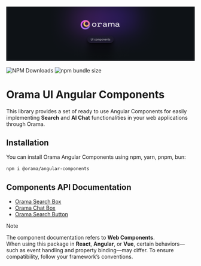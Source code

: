 <p align="center">
  <img src="https://github.com/askorama/orama-ui-components/raw/main/misc/readme/orama-ui-components-readme-cover.png" />
</p>

![NPM Downloads](https://img.shields.io/npm/dm/%40orama%2Fangular-components)
![npm bundle size](https://img.shields.io/bundlephobia/minzip/%40orama%2Fangular-components?label=Bundle%20Size&link=https%3A%2F%2Fbundlephobia.com%2Fpackage%2F%40orama%2Fangular-components%40latest)

# Orama UI Angular Components

This library provides a set of ready to use Angular Components for easily implementing **Search** and **AI Chat** functionalities in your web applications through Orama.

## Installation

You can install Orama Angular Components using npm, yarn, pnpm, bun:

```
npm i @orama/angular-components
```

## Components API Documentation

- [Orama Search Box](../ui-stencil/src/components/orama-search-box/readme.md)
- [Orama Chat Box](../ui-stencil/src/components/orama-chat-box/readme.md)
- [Orama Search Button](../ui-stencil/src/components/orama-search-button/readme.md)

> [!NOTE]
> The component documentation refers to **Web Components**.  
> When using this package in **React**, **Angular**, or **Vue**, certain behaviors—such as event handling and property binding—may differ. To ensure compatibility, follow your framework’s conventions.
